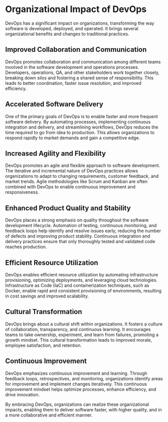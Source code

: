 # Organizational Impact of DevOps

DevOps has a significant impact on organizations, transforming the way software is developed, deployed, and operated. It brings several organizational benefits and changes to traditional practices.

## Improved Collaboration and Communication

DevOps promotes collaboration and communication among different teams involved in the software development and operations processes. Developers, operations, QA, and other stakeholders work together closely, breaking down silos and fostering a shared sense of responsibility. This leads to better coordination, faster issue resolution, and improved efficiency.

## Accelerated Software Delivery

One of the primary goals of DevOps is to enable faster and more frequent software delivery. By automating processes, implementing continuous integration and delivery, and streamlining workflows, DevOps reduces the time required to go from idea to production. This allows organizations to respond rapidly to market demands and gain a competitive edge.

## Increased Agility and Flexibility

DevOps promotes an agile and flexible approach to software development. The iterative and incremental nature of DevOps practices allows organizations to adapt to changing requirements, customer feedback, and market trends. Agile methodologies like Scrum and Kanban are often combined with DevOps to enable continuous improvement and responsiveness.

## Enhanced Product Quality and Stability

DevOps places a strong emphasis on quality throughout the software development lifecycle. Automation of testing, continuous monitoring, and feedback loops help identify and resolve issues early, reducing the number of defects and improving product stability. Continuous integration and delivery practices ensure that only thoroughly tested and validated code reaches production.

## Efficient Resource Utilization

DevOps enables efficient resource utilization by automating infrastructure provisioning, optimizing deployments, and leveraging cloud technologies. Infrastructure as Code (IaC) and containerization techniques, such as Docker, enable rapid and consistent provisioning of environments, resulting in cost savings and improved scalability.

## Cultural Transformation

DevOps brings about a cultural shift within organizations. It fosters a culture of collaboration, transparency, and continuous learning. It encourages teams to take ownership, experiment, and learn from failures, promoting a growth mindset. This cultural transformation leads to improved morale, employee satisfaction, and retention.

## Continuous Improvement

DevOps emphasizes continuous improvement and learning. Through feedback loops, retrospectives, and monitoring, organizations identify areas for improvement and implement changes iteratively. This continuous improvement mindset helps optimize processes, enhance efficiency, and drive innovation.

By embracing DevOps, organizations can realize these organizational impacts, enabling them to deliver software faster, with higher quality, and in a more collaborative and efficient manner.